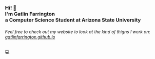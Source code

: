   <!-- Hi there! Feel free to make this your own but don't use my data. Attributions are welcomed --> 
<h3>Hi! 👋<br>I'm Gatlin Farrington<br>a Computer Science Student at Arizona State University</h3>
<h6>Feel free to check out my website to look at the kind of thigns I work on: <a href="https://gatlinfarrington.github.io">gatlinfarrington.github.io</a></h6>

<p>
💻  
</p>



